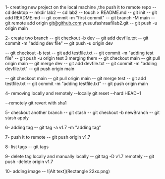 1- creating new project on the local machine ,the push it to remote repo
-- cd desktop 
-- mkdir lab2 
-- cd lab2
-- touch > README.md
-- git init
-- git add README.md
-- git commit -m "first commit"
-- git branch -M main
-- git remote add origin git@github.com:yusuufashraaf/lab2.git
-- git push -u origin main

2- create two branch 
 -- git checkout -b dev 
 -- git add devfile.txt
 -- git commit -m "adding dev file"
 -- git push -u origin dev
 
  -- git checkout -b test 
 -- git add testfile.txt
 -- git commit -m "adding test file"
 -- git push -u origin test
3 merging them
-- git checkout main
-- git pull origin main
-- git merge dev
-- git add devfile.txt
-- git commit -m "adding devfile.txt"
-- git push origin main

-- git checkout main
-- git pull origin main
-- git merge test
-- git add testfile.txt
-- git commit -m "adding testfile.txt"
-- git push origin main

4- removing locally and remotely
--locally 
git reset --hard HEAD~1

--remotely
git revert with sha1

5- checkout another branch
-- git stash 
-- git checkout -b newBranch
-- git stash apply

6- adding tag
-- git tag -a v1.7 -m "adding tag"

7- push it to remote
-- git push origin v1.7

8- list tags
-- git tags

9- delete tag locally and manually
locally
-- git tag -D v1.7
remotely
-- git push -delete origin v1.7

10- adding image
-- ![Alt text](Rectangle 22xx.png)
